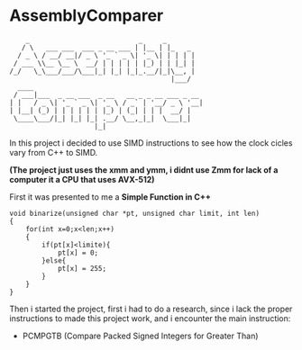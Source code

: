 # AssemblyComparer

```
    _                           _     _       
   / \   ___ ___  ___ _ __ ___ | |__ | |_   _ 
  / _ \ / __/ __|/ _ \ '_ ` _ \| '_ \| | | | |
 / ___ \\__ \__ \  __/ | | | | | |_) | | |_| |
/_/   \_\___/___/\___|_| |_| |_|_.__/|_|\__, |
                                        |___/ 
  ____                                          
 / ___|___  _ __ ___  _ __   __ _ _ __ ___ _ __ 
| |   / _ \| '_ ` _ \| '_ \ / _` | '__/ _ \ '__|
| |__| (_) | | | | | | |_) | (_| | | |  __/ |   
 \____\___/|_| |_| |_| .__/ \__,_|_|  \___|_|   
                     |_|                        

```

In this project i decided to use SIMD instructions to see how the clock cicles vary from C++ to SIMD.

**(The project just uses the xmm and ymm, i didnt use Zmm for lack of a computer it a CPU that uses AVX-512)**

First it was presented to me a **Simple Function in C++** 

```
void binarize(unsigned char *pt, unsigned char limit, int len)
{
	for(int x=0;x<len;x++)
	{
		if(pt[x]<limite){
			pt[x] = 0;		
		}else{
			pt[x] = 255;
		}
	}
}
```

Then i started the project, first i had to do a research, since i lack the proper instructions to made this project work, and i encounter the main instruction:

* PCMPGTB (Compare Packed Signed Integers for Greater Than)

